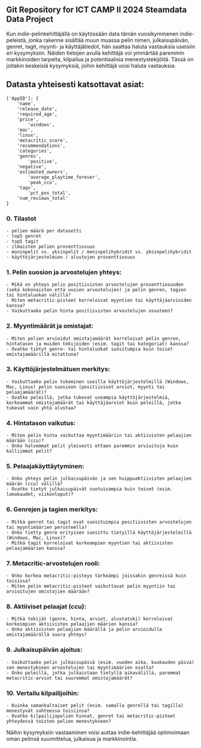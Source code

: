 ## Git Repository for ICT CAMP II 2024 Steamdata Data Project

Kun indie-pelinkehittäjällä on käytössään data tämän vuosikymmenen indie-peleistä, jonka rakenne sisältää muun muassa pelin nimen, julkaisupäivän, genret, tagit, myynti- ja käyttäjätiedot, hän saattaa haluta vastauksia useisiin eri kysymyksiin. Näiden tietojen avulla kehittäjä voi ymmärtää paremmin markkinoiden tarpeita, kilpailua ja potentiaalisia menestystekijöitä. Tässä on joitakin keskeisiä kysymyksiä, joihin kehittäjä voisi haluta vastauksia:
## Datasta yhteisesti katsottavat asiat:

```
['AppID']: {
	'name', 
	'release_date', 
	'required_age', 
	'price', 
    	'windows',
	'mac',
	'linux',
	'metacritic_score',
	'recommendations',
	'categories', 
	'genres',
    	'positive',
	'negative',
	'estimated_owners',
    	'average_playtime_forever',
    	'peak_ccu',
	'tags',
    	'pct_pos_total',
	'num_reviews_total'
}
```
 
### 0. Tilastot
    - pelien määrä per datasetti
    - top5 genret
    - top5 tagit
    - ilmaisten pelien prosenttiosuus
    - moninpelit vs. yksinpelit / moninpelihybridit vs. yksinpelihybridit
    - käyttöjärjestelmien / alustojen prosenttiosuus

### 1. Pelin suosion ja arvostelujen yhteys:

    - Mikä on yhteys pelin positiivisten arvostelujen prosenttiosuuden (sekä kokonaisten että uusien arvostelujen) ja pelin genren, tagien tai hintaluokan välillä?
    - Miten metacritic-pisteet korreloivat myyntien tai käyttäjäarvioiden kanssa?
    - Vaikuttaako pelin hinta positiivisten arvostelujen osuuteen?

### 2. Myyntimäärät ja omistajat:

    - Miten pelien arvioidut omistajamäärät korreloivat pelin genren, hintatason ja muiden tekijöiden (esim. tagit tai kategoriat) kanssa?
    - Ovatko tietyt genre- tai hintaluokat suositumpia kuin toiset omistajamäärillä mitattuna?

### 3. Käyttöjärjestelmätuen merkitys:

    - Vaikuttaako pelin tukeminen useilla käyttöjärjestelmillä (Windows, Mac, Linux) pelin suosioon (positiiviset arviot, myynti tai pelaajamäärät)?
    - Ovatko peleillä, jotka tukevat useampia käyttöjärjestelmiä, korkeammat omistajamäärät tai käyttäjäarviot kuin peleillä, jotka tukevat vain yhtä alustaa?

### 4. Hintatason vaikutus:

    - Miten pelin hinta vaikuttaa myyntimääriin tai aktiivisten pelaajien määrään (ccu)?
    - Onko halvemmat pelit yleisesti ottaen paremmin arvioituja kuin kalliimmat pelit?

### 5. Pelaajakäyttäytyminen:

    - Onko yhteys pelin julkaisupäivän ja sen huippuaktiivisten pelaajien määrän (ccu) välillä?
    - Ovatko tietyt julkaisupäivät suotuisampia kuin toiset (esim. lomakaudet, viikonloput)?

### 6. Genrejen ja tagien merkitys:

    - Mitkä genret tai tagit ovat suosituimpia positiivisten arvostelujen tai myyntimäärien perusteella?
    - Onko tietty genre erityisen suosittu tietyillä käyttöjärjestelmillä (Windows, Mac, Linux)?
    - Mitkä tagit korreloivat korkeampien myyntien tai aktiivisten pelaajamäärien kanssa?

### 7. Metacritic-arvostelujen rooli:

    - Onko korkea metacritic-pisteys tärkeämpi joissakin genreissä kuin toisissa?
    - Miten pelin metacritic-pisteet vaikuttavat pelin myyntiin tai arvioitujen omistajien määrään?

### 8. Aktiiviset pelaajat (ccu):

    - Mitkä tekijät (genre, hinta, arviot, alustatuki) korreloivat korkeimpien aktiivisten pelaajien määrien kanssa?
    - Onko aktiivisten pelaajien määrällä ja pelin arvioidulla omistajamäärällä suora yhteys?

### 9. Julkaisupäivän ajoitus:

    - Vaikuttaako pelin julkaisupäivä (esim. vuoden aika, kuukauden päivä) sen menestykseen arvostelujen tai myyntimäärien osalta?
    - Onko peleillä, jotka julkaistaan tietyllä aikavälillä, paremmat metacritic-arviot tai suuremmat omistajamäärät?

### 10. Vertailu kilpailijoihin:

    - Kuinka samankaltaiset pelit (esim. samalla genrellä tai tagilla) menestyvät suhteessa toisiinsa?
    - Ovatko kilpailijapelien hinnat, genret tai metacritic-pisteet yhteydessä toisten pelien menestykseen?

Näihin kysymyksiin vastaaminen voisi auttaa indie-kehittäjää optimoimaan oman pelinsä suunnittelua, julkaisua ja markkinointia.

